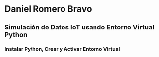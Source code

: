 # Daniel Romero Bravo
## Simulación de Datos IoT usando Entorno Virtual Python

### Instalar Python, Crear y Activar Entorno Virtual

